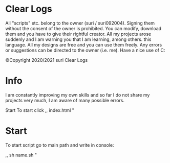 # Clear Logs
All "scripts" etc. belong to the owner (suri / suri092004). Signing them without the consent of the owner is prohibited. You can modify, download them and you have to give their rightful creator. All my projects arose suddenly and I am warning you that I am learning, among others. this language. All my designs are free and you can use them freely. Any errors or suggestions can be directed to the owner (i.e. me). Have a nice use of C:

©Copyright 2020/2021 suri
Clear Logs

# Info
I am constantly improving my own skills and so far I do not share my projects very much, I am aware of many possible errors.

Start
To start click ,, index.html "

# Start
To start script go to main path and write in console:

,, sh name.sh "
